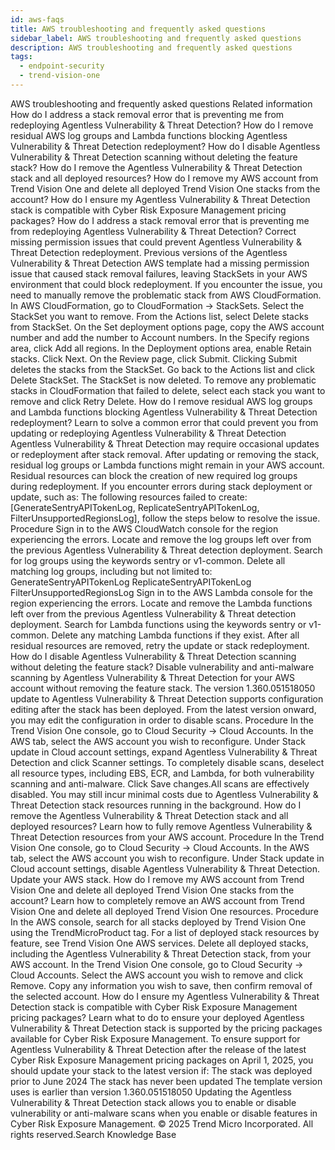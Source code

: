```yaml
---
id: aws-faqs
title: AWS troubleshooting and frequently asked questions
sidebar_label: AWS troubleshooting and frequently asked questions
description: AWS troubleshooting and frequently asked questions
tags:
  - endpoint-security
  - trend-vision-one
---
```


 AWS troubleshooting and frequently asked questions Related information How do I address a stack removal error that is preventing me from redeploying Agentless Vulnerability & Threat Detection? How do I remove residual AWS log groups and Lambda functions blocking Agentless Vulnerability & Threat Detection redeployment? How do I disable Agentless Vulnerability & Threat Detection scanning without deleting the feature stack? How do I remove the Agentless Vulnerability & Threat Detection stack and all deployed resources? How do I remove my AWS account from Trend Vision One and delete all deployed Trend Vision One stacks from the account? How do I ensure my Agentless Vulnerability & Threat Detection stack is compatible with Cyber Risk Exposure Management pricing packages? How do I address a stack removal error that is preventing me from redeploying Agentless Vulnerability & Threat Detection? Correct missing permission issues that could prevent Agentless Vulnerability & Threat Detection redeployment. Previous versions of the Agentless Vulnerability & Threat Detection AWS template had a missing permission issue that caused stack removal failures, leaving StackSets in your AWS environment that could block redeployment. If you encounter the issue, you need to manually remove the problematic stack from AWS CloudFormation. In AWS CloudFormation, go to CloudFormation → StackSets. Select the StackSet you want to remove. From the Actions list, select Delete stacks from StackSet. On the Set deployment options page, copy the AWS account number and add the number to Account numbers. In the Specify regions area, click Add all regions. In the Deployment options area, enable Retain stacks. Click Next. On the Review page, click Submit. Clicking Submit deletes the stacks from the StackSet. Go back to the Actions list and click Delete StackSet. The StackSet is now deleted. To remove any problematic stacks in CloudFormation that failed to delete, select each stack you want to remove and click Retry Delete. How do I remove residual AWS log groups and Lambda functions blocking Agentless Vulnerability & Threat Detection redeployment? Learn to solve a common error that could prevent you from updating or redeploying Agentless Vulnerability & Threat Detection Agentless Vulnerability & Threat Detection may require occasional updates or redeployment after stack removal. After updating or removing the stack, residual log groups or Lambda functions might remain in your AWS account. Residual resources can block the creation of new required log groups during redeployment. If you encounter errors during stack deployment or update, such as: The following resources failed to create: [GenerateSentryAPITokenLog, ReplicateSentryAPITokenLog, FilterUnsupportedRegionsLog], follow the steps below to resolve the issue. Procedure Sign in to the AWS CloudWatch console for the region experiencing the errors. Locate and remove the log groups left over from the previous Agentless Vulnerability & Threat detection deployment. Search for log groups using the keywords sentry or v1-common. Delete all matching log groups, including but not limited to: GenerateSentryAPITokenLog ReplicateSentryAPITokenLog FilterUnsupportedRegionsLog Sign in to the AWS Lambda console for the region experiencing the errors. Locate and remove the Lambda functions left over from the previous Agentless Vulnerability & Threat detection deployment. Search for Lambda functions using the keywords sentry or v1-common. Delete any matching Lambda functions if they exist. After all residual resources are removed, retry the update or stack redeployment. How do I disable Agentless Vulnerability & Threat Detection scanning without deleting the feature stack? Disable vulnerability and anti-malware scanning by Agentless Vulnerability & Threat Detection for your AWS account without removing the feature stack. The version 1.360.051518050 update to Agentless Vulnerability & Threat Detection supports configuration editing after the stack has been deployed. From the latest version onward, you may edit the configuration in order to disable scans. Procedure In the Trend Vision One console, go to Cloud Security → Cloud Accounts. In the AWS tab, select the AWS account you wish to reconfigure. Under Stack update in Cloud account settings, expand Agentless Vulnerability & Threat Detection and click Scanner settings. To completely disable scans, deselect all resource types, including EBS, ECR, and Lambda, for both vulnerability scanning and anti-malware. Click Save changes.All scans are effectively disabled. You may still incur minimal costs due to Agentless Vulnerability & Threat Detection stack resources running in the background. How do I remove the Agentless Vulnerability & Threat Detection stack and all deployed resources? Learn how to fully remove Agentless Vulnerability & Threat Detection resources from your AWS account. Procedure In the Trend Vision One console, go to Cloud Security → Cloud Accounts. In the AWS tab, select the AWS account you wish to reconfigure. Under Stack update in Cloud account settings, disable Agentless Vulnerability & Threat Detection. Update your AWS stack. How do I remove my AWS account from Trend Vision One and delete all deployed Trend Vision One stacks from the account? Learn how to completely remove an AWS account from Trend Vision One and delete all deployed Trend Vision One resources. Procedure In the AWS console, search for all stacks deployed by Trend Vision One using the TrendMicroProduct tag. For a list of deployed stack resources by feature, see Trend Vision One AWS services. Delete all deployed stacks, including the Agentless Vulnerability & Threat Detection stack, from your AWS account. In the Trend Vision One console, go to Cloud Security → Cloud Accounts. Select the AWS account you wish to remove and click Remove. Copy any information you wish to save, then confirm removal of the selected account. How do I ensure my Agentless Vulnerability & Threat Detection stack is compatible with Cyber Risk Exposure Management pricing packages? Learn what to do to ensure your deployed Agentless Vulnerability & Threat Detection stack is supported by the pricing packages available for Cyber Risk Exposure Management. To ensure support for Agentless Vulnerability & Threat Detection after the release of the latest Cyber Risk Exposure Management pricing packages on April 1, 2025, you should update your stack to the latest version if: The stack was deployed prior to June 2024 The stack has never been updated The template version uses is earlier than version 1.360.051518050 Updating the Agentless Vulnerability & Threat Detection stack allows you to enable or disable vulnerability or anti-malware scans when you enable or disable features in Cyber Risk Exposure Management. © 2025 Trend Micro Incorporated. All rights reserved.Search Knowledge Base